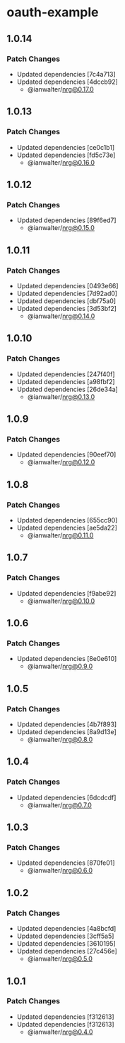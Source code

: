 # oauth-example

## 1.0.14

### Patch Changes

- Updated dependencies [7c4a713]
- Updated dependencies [4dccb92]
  - @ianwalter/nrg@0.17.0

## 1.0.13

### Patch Changes

- Updated dependencies [ce0c1b1]
- Updated dependencies [fd5c73e]
  - @ianwalter/nrg@0.16.0

## 1.0.12

### Patch Changes

- Updated dependencies [89f6ed7]
  - @ianwalter/nrg@0.15.0

## 1.0.11

### Patch Changes

- Updated dependencies [0493e66]
- Updated dependencies [7d92ad0]
- Updated dependencies [dbf75a0]
- Updated dependencies [3d53bf2]
  - @ianwalter/nrg@0.14.0

## 1.0.10

### Patch Changes

- Updated dependencies [247f40f]
- Updated dependencies [a98fbf2]
- Updated dependencies [26de34a]
  - @ianwalter/nrg@0.13.0

## 1.0.9

### Patch Changes

- Updated dependencies [90eef70]
  - @ianwalter/nrg@0.12.0

## 1.0.8

### Patch Changes

- Updated dependencies [655cc90]
- Updated dependencies [ae5da22]
  - @ianwalter/nrg@0.11.0

## 1.0.7

### Patch Changes

- Updated dependencies [f9abe92]
  - @ianwalter/nrg@0.10.0

## 1.0.6

### Patch Changes

- Updated dependencies [8e0e610]
  - @ianwalter/nrg@0.9.0

## 1.0.5

### Patch Changes

- Updated dependencies [4b7f893]
- Updated dependencies [8a9d13e]
  - @ianwalter/nrg@0.8.0

## 1.0.4

### Patch Changes

- Updated dependencies [6dcdcdf]
  - @ianwalter/nrg@0.7.0

## 1.0.3

### Patch Changes

- Updated dependencies [870fe01]
  - @ianwalter/nrg@0.6.0

## 1.0.2

### Patch Changes

- Updated dependencies [4a8bcfd]
- Updated dependencies [3cff5a5]
- Updated dependencies [3610195]
- Updated dependencies [27c456e]
  - @ianwalter/nrg@0.5.0

## 1.0.1

### Patch Changes

- Updated dependencies [f312613]
- Updated dependencies [f312613]
  - @ianwalter/nrg@0.4.0
